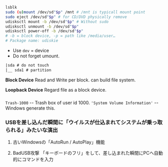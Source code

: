 
```bash
lsblk
sudo (u)mount /dev/sd"$p" /mnt # /mnt is typicall mount point
sudo eject /dev/sd"$p" # for CD/DVD physically remove
udisksctl mount -b /dev/sd"$p" # Without sudo
udisksctl unmount -b /dev/sd"$p"
udisksctl power-off -b /dev/sd"$p"
# -b = block device, -p = path like /media/user…
# Package name: udiskie
```

* Use `dev` = device
* Do not forget umount.

```txt
|sda # do not touch
|__ sda1 # partition
```

**Block Device**
Read and Write per block.
can build file system.

**Loopback Device**
Regard file as a block device.


###
`Trash-1000` -- Trash box of user id 1000. 
`'System Volume Information'` -- Windows generate this.

### USBを差し込んだ瞬間に「ウイルスが仕込まれてシステムが乗っ取られる」みたいな演出

1. 古いWindowsの「AutoRun / AutoPlay」機能

2. BadUSB攻撃
「キーボードのフリ」をして、差し込まれた瞬間にPCへ自動的にコマンドを入力
